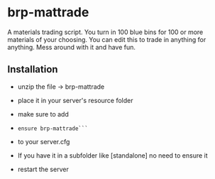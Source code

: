 # brp-mattrade
A materials trading script. 
You turn in 100 blue bins for 100 or more materials of your choosing. 
You can edit this to trade in anything for anything. Mess around with it and have fun.

## Installation


- unzip the file → brp-mattrade
- place it in your server's resource folder

- make sure to add
- ```
  ensure brp-mattrade```
- to your server.cfg
- If you have it in a subfolder like [standalone] no need to ensure it
- restart the server

